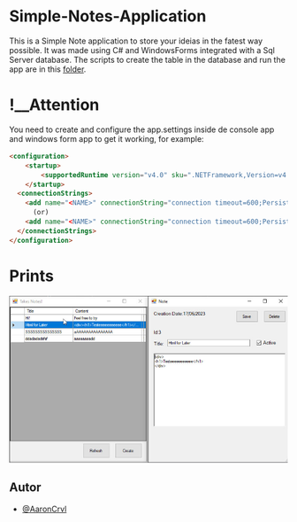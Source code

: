 # Simple-Notes-Application
 
This is a Simple Note application to store your ideias in the fatest way possible. It was made using C# and WindowsForms integrated with a Sql Server database. The scripts to create the table in the database and run the app are in this [folder](https://github.com/AaronCrvl/Simple-Notes-Application/tree/main/WindowsFormsApp2/Data/SQL).

# !__Attention 
You need to create and configure the app.settings inside de console app and windows form app to get it working, for example:

```html
<configuration>
    <startup> 
        <supportedRuntime version="v4.0" sku=".NETFramework,Version=v4.6.1" />
    </startup>
  <connectionStrings>
    <add name="<NAME>" connectionString="connection timeout=600;Persist Security Info=True;Initial Catalog=<DATABASE>;Data Source=(LocalDb)\<NAME>" />
      (or)
    <add name="<NAME>" connectionString="connection timeout=600;Persist Security Info=True;Initial Catalog=<DATABASE>;Data Source=<NAME>" />
  </connectionStrings>
</configuration>

```

# Prints
![Tela 1](https://github.com/AaronCrvl/Simple-Notes-Application/blob/main/WindowsFormsApp2/img/AppScreen.jpg?raw=true)

## Autor
- [@AaronCrvl](https://www.github.com/AaronCrvl)
